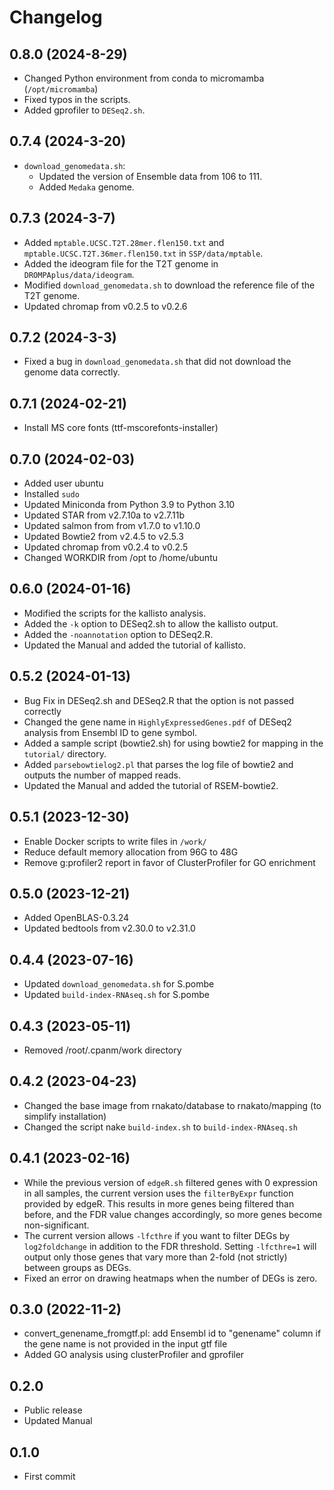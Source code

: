# Changelog

## 0.8.0 (2024-8-29)
- Changed Python environment from conda to micromamba (`/opt/micromamba`)
- Fixed typos in the scripts.
- Added gprofiler to ``DESeq2.sh``.

## 0.7.4 (2024-3-20)
- `download_genomedata.sh`: 
    - Updated the version of Ensemble data from 106 to 111.
    - Added `Medaka` genome.

## 0.7.3 (2024-3-7)
  - Added `mptable.UCSC.T2T.28mer.flen150.txt` and `mptable.UCSC.T2T.36mer.flen150.txt` in `SSP/data/mptable`.
  - Added the ideogram file for the T2T genome in `DROMPAplus/data/ideogram`.
  - Modified `download_genomedata.sh` to download the reference file of the T2T genome.
  - Updated chromap from v0.2.5 to v0.2.6

## 0.7.2 (2024-3-3)
  - Fixed a bug in `download_genomedata.sh` that did not download the genome data correctly.

## 0.7.1 (2024-02-21)
- Install MS core fonts (ttf-mscorefonts-installer)
  
## 0.7.0 (2024-02-03)
- Added user ubuntu
- Installed `sudo`
- Updated Miniconda from Python 3.9 to Python 3.10
- Updated STAR from v2.7.10a to v2.7.11b
- Updated salmon from from v1.7.0 to v1.10.0
- Updated Bowtie2 from v2.4.5 to v2.5.3
- Updated chromap from v0.2.4 to v0.2.5
- Changed WORKDIR from /opt to /home/ubuntu

## 0.6.0 (2024-01-16)
- Modified the scripts for the kallisto analysis.
- Added the `-k` option to DESeq2.sh to allow the kallisto output.
- Added the `-noannotation` option to DESeq2.R.
- Updated the Manual and added the tutorial of kallisto.

## 0.5.2 (2024-01-13)
- Bug Fix in DESeq2.sh and DESeq2.R that the option is not passed correctly
- Changed the gene name in `HighlyExpressedGenes.pdf` of DESeq2 analysis from Ensembl ID to gene symbol.
- Added a sample script (bowtie2.sh) for using bowtie2 for mapping in the `tutorial/` directory.
- Added `parsebowtielog2.pl` that parses the log file of bowtie2 and outputs the number of mapped reads.
- Updated the Manual and added the tutorial of RSEM-bowtie2.

## 0.5.1 (2023-12-30)
- Enable Docker scripts to write files in `/work/`
- Reduce default memory allocation from 96G to 48G
- Remove g:profiler2 report in favor of ClusterProfiler for GO enrichment

## 0.5.0 (2023-12-21)
- Added OpenBLAS-0.3.24
- Updated bedtools from v2.30.0 to v2.31.0

## 0.4.4 (2023-07-16)
- Updated `download_genomedata.sh` for S.pombe
- Updated `build-index-RNAseq.sh` for S.pombe

## 0.4.3 (2023-05-11)
- Removed /root/.cpanm/work directory

## 0.4.2 (2023-04-23)
- Changed the base image from rnakato/database to rnakato/mapping (to simplify installation)
- Changed the script nake ``build-index.sh`` to ``build-index-RNAseq.sh``

## 0.4.1 (2023-02-16)
- While the previous version of ``edgeR.sh`` filtered genes with 0 expression in all samples, the current version uses the ``filterByExpr`` function provided by edgeR. This results in more genes being filtered than before, and the FDR value changes accordingly, so more genes become non-significant.
- The current version allows ``-lfcthre`` if you want to filter DEGs by ``log2foldchange`` in addition to the FDR threshold. Setting ``-lfcthre=1`` will output only those genes that vary more than 2-fold (not strictly) between groups as DEGs.
- Fixed an error on drawing heatmaps when the number of DEGs is zero.

## 0.3.0 (2022-11-2)
- convert_genename_fromgtf.pl: add Ensembl id to "genename" column if the gene name is not provided in the input gtf file
- Added GO analysis using clusterProfiler and gprofiler

## 0.2.0
- Public release
- Updated Manual

## 0.1.0
- First commit
